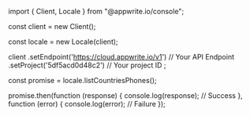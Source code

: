 import { Client, Locale } from "@appwrite.io/console";

const client = new Client();

const locale = new Locale(client);

client
    .setEndpoint('https://cloud.appwrite.io/v1') // Your API Endpoint
    .setProject('5df5acd0d48c2') // Your project ID
;

const promise = locale.listCountriesPhones();

promise.then(function (response) {
    console.log(response); // Success
}, function (error) {
    console.log(error); // Failure
});